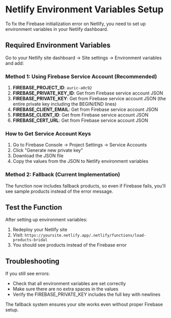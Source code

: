 
# Netlify Environment Variables Setup

To fix the Firebase initialization error on Netlify, you need to set up environment variables in your Netlify dashboard.

## Required Environment Variables

Go to your Netlify site dashboard → Site settings → Environment variables and add:

### Method 1: Using Firebase Service Account (Recommended)

1. **FIREBASE_PROJECT_ID**: `auric-a0c92`
2. **FIREBASE_PRIVATE_KEY_ID**: Get from Firebase service account JSON
3. **FIREBASE_PRIVATE_KEY**: Get from Firebase service account JSON (the entire private key including the BEGIN/END lines)
4. **FIREBASE_CLIENT_EMAIL**: Get from Firebase service account JSON
5. **FIREBASE_CLIENT_ID**: Get from Firebase service account JSON
6. **FIREBASE_CERT_URL**: Get from Firebase service account JSON

### How to Get Service Account Keys

1. Go to Firebase Console → Project Settings → Service Accounts
2. Click "Generate new private key"
3. Download the JSON file
4. Copy the values from the JSON to Netlify environment variables

### Method 2: Fallback (Current Implementation)

The function now includes fallback products, so even if Firebase fails, you'll see sample products instead of the error message.

## Test the Function

After setting up environment variables:

1. Redeploy your Netlify site
2. Visit: `https://yoursite.netlify.app/.netlify/functions/load-products-bridal`
3. You should see products instead of the Firebase error

## Troubleshooting

If you still see errors:
- Check that all environment variables are set correctly
- Make sure there are no extra spaces in the values
- Verify the FIREBASE_PRIVATE_KEY includes the full key with newlines

The fallback system ensures your site works even without proper Firebase setup.
